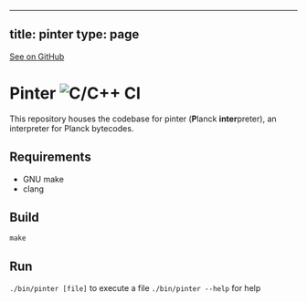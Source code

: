 
---
title: pinter
type: page
---

[See on GitHub](https://github.com/jakeroggenbuck/pinter/)

Pinter ![C/C++ CI](https://github.com/plancklang/pinter/workflows/C/C++%20CI/badge.svg)
======

This repository houses the codebase for pinter (**P**lanck **inter**preter), an
interpreter for Planck bytecodes.

Requirements
------------
- GNU make
- clang

Build
-----
`make`

Run
---
`./bin/pinter [file]` to execute a file
`./bin/pinter --help` for help
